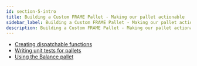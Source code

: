 ```yaml
---
id: section-5-intro
title: Building a Custom FRAME Pallet - Making our pallet actionable
sidebar_label: Building a Custom FRAME Pallet - Making our pallet actionable
description: Building a Custom FRAME Pallet - Making our pallet actionable
---
```


- [Creating dispatchable functions](./Substrate/section5//dispatchable.md)
- [Writing unit tests for pallets](./Substrate/section5/unit-tests.md)
- [Using the Balance pallet](./Substrate/section5/coupling-balances.md)
